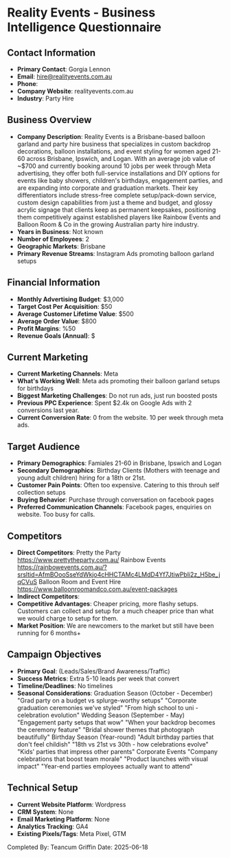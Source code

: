 # Reality Events - Business Intelligence Questionnaire

## Contact Information
- **Primary Contact**: Gorgia Lennon
- **Email**: hire@realityevents.com.au
- **Phone**: 
- **Company Website**: realityevents.com.au
- **Industry**: Party Hire

## Business Overview
- **Company Description**:  Reality Events is a Brisbane-based balloon garland and party hire business that specializes in custom backdrop decorations, balloon installations, and event styling for women aged 21-60 across Brisbane, Ipswich, and Logan. With an average job value of ~$700 and currently booking around 10 jobs per week through Meta advertising, they offer both full-service installations and DIY options for events like baby showers, children's birthdays, engagement parties, and are expanding into corporate and graduation markets. Their key differentiators include stress-free complete setup/pack-down service, custom design capabilities from just a theme and budget, and glossy acrylic signage that clients keep as permanent keepsakes, positioning them competitively against established players like Rainbow Events and Balloon Room & Co in the growing Australian party hire industry.
- **Years in Business**: Not known
- **Number of Employees**: 2
- **Geographic Markets**: Brisbane
- **Primary Revenue Streams**: Instagram Ads promoting balloon garland setups

## Financial Information
- **Monthly Advertising Budget**: $3,000
- **Target Cost Per Acquisition**: $50
- **Average Customer Lifetime Value**: $500
- **Average Order Value**: $800
- **Profit Margins**: %50
- **Revenue Goals (Annual)**: $

## Current Marketing
- **Current Marketing Channels**: Meta
- **What's Working Well**: Meta ads promoting their balloon garland setups for birthdays
- **Biggest Marketing Challenges**: Do not run ads, just run boosted posts
- **Previous PPC Experience**: Spent $2.4k on Google Ads with 2 conversions last year.
- **Current Conversion Rate**: 0 from the website. 10 per week through meta ads.

## Target Audience
- **Primary Demographics**: Famiales 21-60 in Brisbane, Ipswich and Logan
- **Secondary Demographics**: Birthday Clients (Mothers with teenage and young adult children) hiring for a 18th or 21st.
- **Customer Pain Points**: Often too expensive. Catering to this throuh self collection setups
- **Buying Behavior**: Purchase through conversation on facebook pages
- **Preferred Communication Channels**: Facebook pages, enquiries on website. Too busy for calls.

## Competitors
- **Direct Competitors**: Pretty the Party https://www.prettytheparty.com.au/
Rainbow Events
https://rainbowevents.com.au/?srsltid=AfmBOooSseYdWkjo4cHHCTAMc4LMdD4Yf7JtiwPbli2z_H5be_jqCVuS
Balloon Room and Event Hire
https://www.balloonroomandco.com.au/event-packages
- **Indirect Competitors**: 
- **Competitive Advantages**: Cheaper pricing, more flashy setups. Customers can collect and setup for a much cheaper price than what we would charge to setup for them.
- **Market Position**: We are newcomers to the market but still have been running for 6 months+

## Campaign Objectives
- **Primary Goal**: (Leads/Sales/Brand Awareness/Traffic)
- **Success Metrics**: Extra 5-10 leads per week that convert
- **Timeline/Deadlines**: No timelines
- **Seasonal Considerations**: Graduation Season (October - December)
"Grad party on a budget vs splurge-worthy setups"
"Corporate graduation ceremonies we've styled"
"From high school to uni - celebration evolution"
Wedding Season (September - May)
"Engagement party setups that wow"
"When your backdrop becomes the ceremony feature"
"Bridal shower themes that photograph beautifully"
Birthday Season (Year-round)
"Adult birthday parties that don't feel childish"
"18th vs 21st vs 30th - how celebrations evolve"
"Kids' parties that impress other parents"
Corporate Events
"Company celebrations that boost team morale"
"Product launches with visual impact"
"Year-end parties employees actually want to attend"


## Technical Setup
- **Current Website Platform**: Wordpress
- **CRM System**: None
- **Email Marketing Platform**: None 
- **Analytics Tracking**: GA4
- **Existing Pixels/Tags**: Meta Pixel, GTM

Completed By: Teancum Griffin
Date: 2025-06-18
